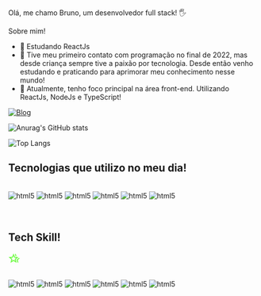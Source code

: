 Olá, me chamo Bruno, um desenvolvedor full stack! 🖐️

 Sobre mim!
  
- 🌱 Estudando ReactJs
- 💬 Tive meu primeiro contato com programação no final de 2022, mas desde criança sempre tive a paixão por tecnologia. Desde então venho estudando e praticando para aprimorar meu conhecimento nesse mundo!
- 🚀 Atualmente, tenho foco principal na área front-end. Utilizando ReactJs, NodeJs e TypeScript!

[![Blog](https://img.shields.io/badge/LinkedIn-0077B5?style=for-the-badge&logo=linkedin&logoColor=white)](https://www.linkedin.com/in/bruno-shizukuda-586b2324a/)


![Anurag's GitHub stats](https://github-readme-stats.vercel.app/api?username=BrunoShizukuda&show_icons=true&theme=tokyonight)

![Top Langs](https://github-readme-stats.vercel.app/api/top-langs/?username=BrunoShizukuda&layout=compact)

## Tecnologias que utilizo no meu dia!

<div style="display: inline_block"><br/>
    <img alt="html5" src="https://img.shields.io/badge/HTML5-E34F26?style=for-the-badge&logo=html5&logoColor=white">
    <img alt="html5" src="https://img.shields.io/badge/CSS3-1572B6?style=for-the-badge&logo=css3&logoColor=white">
    <img alt="html5" src="https://img.shields.io/badge/JavaScript-F7DF1E?style=for-the-badge&logo=javascript&logoColor=black">
    <img alt="html5" src="https://img.shields.io/badge/TypeScript-007ACC?style=for-the-badge&logo=typescript&logoColor=white">
    <img alt="html5" src="https://img.shields.io/badge/React-20232A?style=for-the-badge&logo=react&logoColor=61DAFB">
    <img alt="html5" src="https://img.shields.io/badge/Node.js-43853D?style=for-the-badge&logo=node.js&logoColor=white">
    
</div>
<br/>
<br/>

 ## Tech Skill!
 <svg xmlns="http://www.w3.org/2000/svg" height="24px" viewBox="0 -960 960 960" width="24px" fill="#75FB4C"><path d="m668-380 152-130 120 10-176 153 52 227-102-62-46-198Zm-94-292-42-98 46-110 92 217-96-9ZM294-287l126-76 126 77-33-144 111-96-146-13-58-136-58 135-146 13 111 97-33 143ZM173-120l65-281L20-590l288-25 112-265 112 265 288 25-218 189 65 281-247-149-247 149Zm247-340Z"/></svg>
 
<div style="display: inline_block"><br/>
    <img alt="html5" src="https://img.shields.io/badge/jQuery-0769AD?style=for-the-badge&logo=jquery&logoColor=white">
    <img alt="html5" src="https://img.shields.io/badge/Sass-CC6699?style=for-the-badge&logo=sass&logoColor=white">
    <img alt="html5" src="https://img.shields.io/badge/Express.js-404D59?style=for-the-badge">
    <img alt="html5" src="https://img.shields.io/badge/Vue.js-35495E?style=for-the-badge&logo=vue.js&logoColor=4FC08D">
    <img alt="html5" src="https://img.shields.io/badge/MySQL-00000F?style=for-the-badge&logo=mysql&logoColor=white">
     <img alt="html5" src="https://img.shields.io/badge/Tailwind_CSS-38B2AC?style=for-the-badge&logo=tailwind-css&logoColor=white">
</div>


